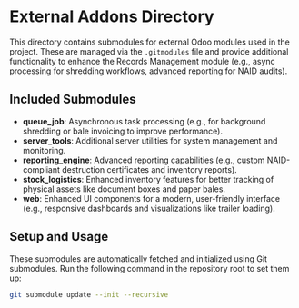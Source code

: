 # External Addons Directory

This directory contains submodules for external Odoo modules used in the project. These are managed via the `.gitmodules` file and provide additional functionality to enhance the Records Management module (e.g., async processing for shredding workflows, advanced reporting for NAID audits).

## Included Submodules
- **queue_job**: Asynchronous task processing (e.g., for background shredding or bale invoicing to improve performance).
- **server_tools**: Additional server utilities for system management and monitoring.
- **reporting_engine**: Advanced reporting capabilities (e.g., custom NAID-compliant destruction certificates and inventory reports).
- **stock_logistics**: Enhanced inventory features for better tracking of physical assets like document boxes and paper bales.
- **web**: Enhanced UI components for a modern, user-friendly interface (e.g., responsive dashboards and visualizations like trailer loading).

## Setup and Usage
These submodules are automatically fetched and initialized using Git submodules. Run the following command in the repository root to set them up:

```bash
git submodule update --init --recursive
